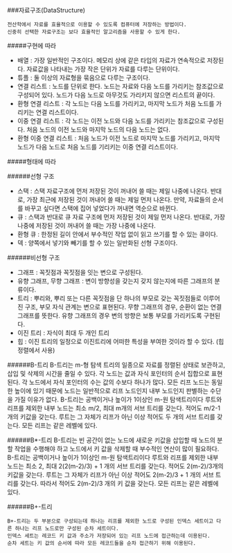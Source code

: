 ###자료구조(DataStructure)

    전산학에서 자료를 효율적으로 이용할 수 있도록 컴퓨터에 저장하는 방법이다.
    신중히 선택한 자료구조는 보다 효율적인 알고리즘을 사용할 수 있게 한다.

#####구현에 따라

- 배열 : 가장 일반적인 구조이다. 메모리 상에 같은 타입의 자료가 연속적으로 저장된다. 자료값을 나타내는 가장 작은 단위가 자료를 다루는 단위이다.
- 튜플 : 둘 이상의 자료형을 묶음으로 다루는 구조이다.
- 연결 리스트 : 노드를 단위로 한다. 노드는 자료와 다음 노드를 가리키는 참조값으로 구성되어 있다. 노드가 다음 노드로 아무것도 가리키지 않으면 리스트의 끝이다.
- 환형 연결 리스트 : 각 노드는 다음 노드를 가리키고, 마지막 노드가 처음 노드를 가리키는 연결 리스트이다.
- 이중 연결 리스트 : 각 노드는 이전 노드와 다음 노드를 가리키는 참조값으로 구성된다. 처음 노드의 이전 노드와 마지막 노드의 다음 노드는 없다.
- 환형 이중 연결 리스트 : 처음 노드가 이전 노드로 마지막 노드를 가리키고, 마지막 노드가 다음 노드로 처음 노드를 기리키는 이중 연결 리스트이다.

#####형태에 따라

######선형 구조

- 스택 : 스택 자료구조에 먼저 저장된 것이 꺼내어 쓸 때는 제일 나중에 나온다. 반대로, 가장 최근에 저장된 것이 꺼내어 쓸 때는 제일 먼저 나온다. 만약, 자료들의 순서를 바꾸고 싶다면 스택에 집어 넣었다가 꺼내면 역순으로 바뀐다.
- 큐 : 스택과 반대로 큐 자료 구조에 먼저 저장된 것이 제일 먼저 나온다. 반대로, 가장 나중에 저장된 것이 꺼내어 쓸 때는 가장 나중에 나온다.
- 환형 큐 : 한정된 길이 안에서 부수적인 작업 없이 읽고 쓰기를 할 수 있는 큐이다.
- 덱 : 양쪽에서 넣기와 빼기를 할 수 있는 일반화된 선형 구조이다.

######비선형 구조
- 그래프 : 꼭짓점과 꼭짓점을 잇는 변으로 구성된다.
- 유향 그래프, 무향 그래프 : 변이 방향성을 갖는지 갖지 않는지에 따른 그래프의 분류이다.
- 트리 : 뿌리와, 뿌리 또는 다른 꼭짓점을 단 하나의 부모로 갖는 꼭짓점들로 이루어진 구조, 부모 자식 관계는 변으로 표현된다. 무향 그래프의 경우, 순환이 없는 연결 그래프를 뜻한다. 유향 그래프의 경우 변의 방향은 보통 부모를 가리키도록 구현된다.
- 이진 트리 : 자식이 최대 두 개인 트리
- 힙 : 이진 트리의 일정으로 이진트리에 어떠한 특성을 부여한 것이라 할 수 있다. (힙 정렬에서 사용)

######B-트리
    B-트리는 m-형 탐색 트리의 일종으로 자료를 정렬된 상태로 보관하고, 삽입 및 삭제의 시간을 줄일 수 있다. 
    각 노드는 값과 자식 포인터의 순서 집합으로 표현된다. 
    각 노드에서 자식 포인터의 수는 값의 수보다 하나가 많다. 모든 리프 노드는 동일한 높이에 있기 때문에
    노드는 일반적으로 리프 노드인지 내부 노드인지 판별하는 수단을 가질 이유가 없다. 
    B-트리는 공백이거나 높이가 1이상인 m-원 탐색트리이다
    루트와 리프를 제외한 내부 노드는 최소 m/2, 최대 m개의 서브 트리를 갖는다. 적어도 m/2-1개의 키값을 갖는다.
    루트는 그 자체가 리프가 아닌 이상 적어도 두 개의 서브 트리를 갖는다.
    모든 리프는 같은 레벨에 있다.

######B*-트리
    B-트리는 빈 공간이 없는 노드에 새로운 키값을 삽입할 때 노드의 분할 작업을 수행해야 하고
    노드에서 키 값을 삭제할 때 부수적인 연산이 많이 필요하다.
    B-트리는 공백이거나 높이가 1이상인 m-원 탐색트리이다
    루트와 리프를 제외한 내부 노드는 최소 2, 최대 2(2(m-2)/3) + 1 개의 서브 트리를 갖는다. 적어도 2(m-2)/3개의 키값을 갖는다.
    루트는 그 자체가 리프가 아닌 이상 적어도 2(m-2)/3 + 1 개의 서브 트리를 갖는다. 따라서 적어도 2(m-2)/3 개의 키 값을 갖는다.
    모든 리프는 같은 레벨에 있다.

######B+-트리

    B+-트리는 두 부분으로 구성되는데 하나는 리프를 제외한 노드로 구성된 인덱스 세트이고 다른 하나는 리프 노드로만 구성된 순차 세트이다.
    인덱스 세트는 레코드 키 값과 주소가 저장되어 있는 리프 노드에 접근하는데 이용된다.
    순차 세트는 키 값의 순서에 따라 모든 레코드들을 순차 접근하기 위해 이용된다.

